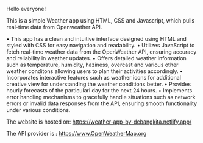 Hello everyone!

This is a simple Weather app using HTML, CSS and Javascript,  which pulls real-time data from Openweather API. 

• This app has a clean and intuitive interface designed using HTML and styled with CSS for easy navigation and readability.
• Utilizes JavaScript to fetch real-time weather data from the OpenWeather API, ensuring accuracy and reliability in weather updates.
• Offers detailed weather information such as temperature, humidity, haziness, overcast and various other weather conditons allowing users to plan their activities accordingly.
• Incorporates interactive features such as weather icons  for  additional creative view for understanding the weather conditions better.
• Provides hourly  forecasts of the particularl day for the next 24 hours.
• Implements error handling mechanisms to gracefully handle situations such as network errors or invalid data responses from the API, ensuring smooth functionality under various conditions.

The website is hosted on: https://weather-app-by-debangkita.netlify.app/

The API provider is : https://www.OpenWeatherMap.org 
